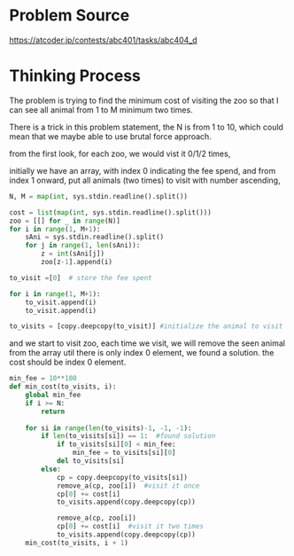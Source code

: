# Problem Source
https://atcoder.jp/contests/abc401/tasks/abc404_d

# Thinking Process
The problem is trying to find the minimum cost of visiting the zoo so that I can see all animal from 1 to M minimum two times. 

There is a trick in this problem statement, the N is from 1 to 10, which could mean that we maybe able to use brutal force approach.

from the first look, for each zoo, we would vist it 0/1/2 times,

initially we have an array, with index 0 indicating the fee spend, and from index 1 onward, put all animals (two times) to visit with number ascending, 
````python
N, M = map(int, sys.stdin.readline().split())

cost = list(map(int, sys.stdin.readline().split()))
zoo = [[] for _ in range(N)]
for i in range(1, M+1):
    sAni = sys.stdin.readline().split()
    for j in range(1, len(sAni)):
        z = int(sAni[j])
        zoo[z-1].append(i)

to_visit =[0]  # store the fee spent

for i in range(1, M+1):
    to_visit.append(i)
    to_visit.append(i)

to_visits = [copy.deepcopy(to_visit)] #initialize the animal to visit
````

and we start to visit zoo, each time we visit, we will remove the seen animal from the array util there is only index 0 element, we found a solution. the cost should be index 0 element.

````python
min_fee = 10**100
def min_cost(to_visits, i):
    global min_fee
    if i >= N:
        return
    
    for si in range(len(to_visits)-1, -1, -1):
        if len(to_visits[si]) == 1:  #found solution
            if to_visits[si][0] < min_fee:
                min_fee = to_visits[si][0]
            del to_visits[si]
        else:
            cp = copy.deepcopy(to_visits[si])
            remove_a(cp, zoo[i])  #visit it once
            cp[0] += cost[i]
            to_visits.append(copy.deepcopy(cp))

            remove_a(cp, zoo[i])
            cp[0] += cost[i]  #visit it two times
            to_visits.append(copy.deepcopy(cp))
    min_cost(to_visits, i + 1)
````
